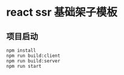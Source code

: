 # react ssr 基础架子模板

## 项目启动

```
npm install
npm run build:client
npm run build:server
npm run start
```
